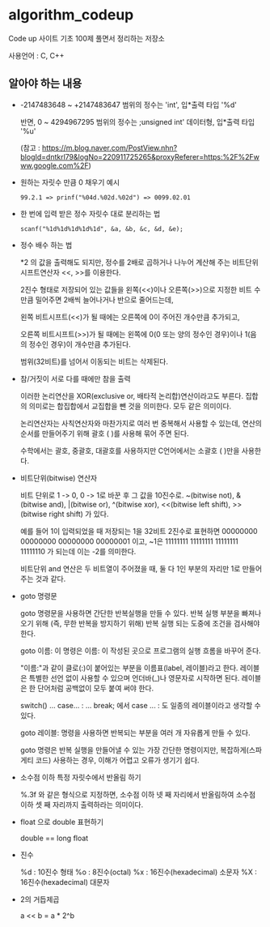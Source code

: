 # algorithm_codeup
Code up 사이트 기초 100제 풀면서 정리하는 저장소

사용언어 : C, C++

## 알아야 하는 내용

- -2147483648 ~ +2147483647 범위의 정수는 'int', 입*출력 타입 '%d'
  
  반면, 0 ~ 4294967295 범위의 정수는 ;unsigned int' 데이터형, 입*출력 타입 '%u'

  (참고 : https://m.blog.naver.com/PostView.nhn?blogId=dntkrl79&logNo=220911725265&proxyReferer=https:%2F%2Fwww.google.com%2F)

- 원하는 자릿수 만큼 0 채우기 예시
  
  ```  
  99.2.1 => prinf("%04d.%02d.%02d") => 0099.02.01 
  ```

- 한 번에 입력 받은 정수 자릿수 대로 분리하는 법

  ```
  scanf("%1d%1d%1d%1d%1d", &a, &b, &c, &d, &e);
  ```

- 정수 배수 하는 법

  *2 의 값을 출력해도 되지만,
  정수를 2배로 곱하거나 나누어 계산해 주는 비트단위시프트연산자 <<, >>를 이용한다.

  2진수 형태로 저장되어 있는 값들을 왼쪽(<<)이나 오른쪽(>>)으로
  지정한 비트 수만큼 밀어주면 2배씩 늘어나거나 반으로 줄어드는데,

  왼쪽 비트시프트(<<)가 될 때에는 오른쪽에 0이 주어진 개수만큼 추가되고,

  오른쪽 비트시프트(>>)가 될 때에는
  왼쪽에 0(0 또는 양의 정수인 경우)이나 1(음의 정수인 경우)이 개수만큼 추가된다.

  범위(32비트)를 넘어서 이동되는 비트는 삭제된다.

- 참/거짓이 서로 다를 때에만 참을 출력

  이러한 논리연산을 XOR(exclusive or, 배타적 논리합)연산이라고도 부른다.
  집합의 의미로는 합집합에서 교집합을 뺀 것을 의미한다. 모두 같은 의미이다.

  논리연산자는 사칙연산자와 마찬가지로 여러 번 중복해서 사용할 수 있는데,
  연산의 순서를 만들어주기 위해 괄호 ( )를 사용해 묶어 주면 된다.

  수학에서는 괄호, 중괄호, 대괄호를 사용하지만 C언어에서는 소괄호 ( )만을 사용한다.

- 비트단위(bitwise) 연산자

  비트 단위로 1 -> 0, 0 -> 1로 바꾼 후 그 값을 10진수로.
  ~(bitwise not), &(bitwise and), |(bitwise or), ^(bitwise xor),
  <<(bitwise left shift), >>(bitwise right shift)
  가 있다.

  예를 들어 1이 입력되었을 때 저장되는 1을 32비트 2진수로 표현하면
          00000000 00000000 00000000 00000001 이고,
  ~1은 11111111 11111111 11111111 11111110 가 되는데 이는 -2를 의미한다.

  비트단위 and 연산은 두 비트열이 주어졌을 때,
  둘 다 1인 부분의 자리만 1로 만들어주는 것과 같다.

- goto 명령문

  goto 명령문을 사용하면 간단한 반복실행을 만들 수 있다.
  반복 실행 부분을 빠져나오기 위해 (즉, 무한 반복을 방지하기 위해)
  반복 실행 되는 도중에 조건을 검사해야 한다.

  goto 이름:
  이 명령은 이름: 이 작성된 곳으로 프로그램의 실행 흐롬을 바꾸어 준다.

  "이름:"과 같이 클로(:)이 붙어있는 부분을 이름표(label, 레이블)라고 한다.
  레이블은 특별한 선언 없이 사용할 수 있으며 언더바(_)나 영문자로 시작하면 된다.
  레이블은 한 단어처럼 공백없이 모두 붙여 써야 한다.

  switch() ... case... : ... break; 에서
  case ... : 도 일종의 레이블이라고 생각할 수 있다.

  goto 레이블:
  명령을 사용하면 반복되는 부분을 여러 개 자유롭게 만들 수 있다.

  goto 명령은 반복 실행을 만들어낼 수 있는 가장 간단한 명령이지만,
  복잡하게(스파게티 코드) 사용하는 경우, 이해가 어렵고 오류가 생기기 쉽다.

- 소수점 이하 특정 자릿수에서 반올림 하기

  %.3f 와 같은 형식으로 지정하면,
  소수점 이하 넷 째 자리에서 반올림하여 소수점 이하 셋 째 자리까지 출력하라는 의미이다.

- float 으로 double 표현하기

  double == long float

- 진수

  %d : 10진수 형태
  %o : 8진수(octal)
  %x : 16진수(hexadecimal) 소문자
  %X : 16진수(hexadecimal) 대문자

- 2의 거듭제곱

  a << b = a * 2^b

  


